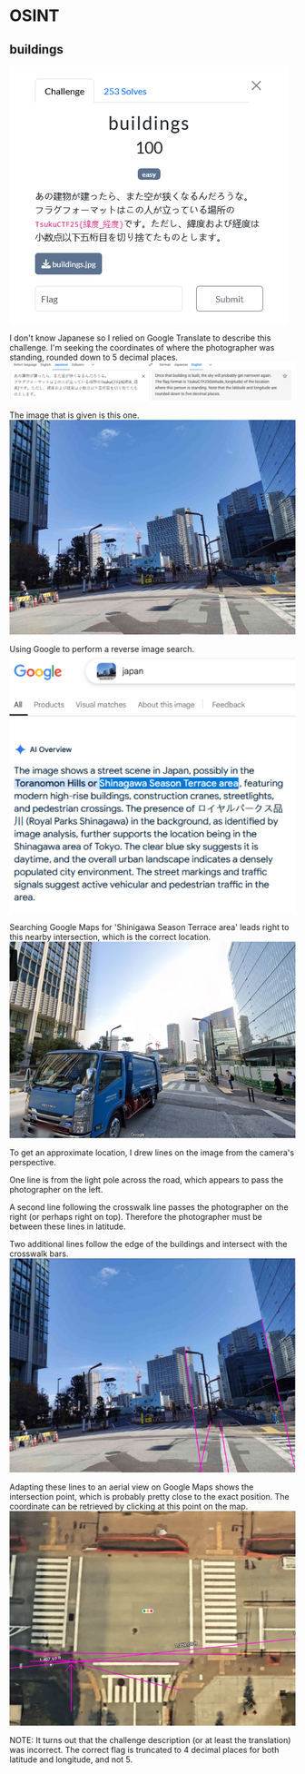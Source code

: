 # OSINT

## buildings

![alt text](image-1.png)

I don't know Japanese so I relied on Google Translate to describe this challenge. I'm seeking the coordinates of where the photographer was standing, rounded down to 5 decimal places.
![alt text](image-5.png)

The image that is given is this one.
![alt text](image-2.png)

Using Google to perform a reverse image search.
![alt text](image-3.png)

Searching Google Maps for 'Shinigawa Season Terrace area' leads right to this nearby intersection, which is the correct location.
![alt text](image-4.png)

To get an approximate location, I drew lines on the image from the camera's perspective.

One line is from the light pole across the road, which appears to pass the photographer on the left.

A second line following the crosswalk line passes the photographer on the right (or perhaps right on top). Therefore the photographer must be between these lines in latitude.

Two additional lines follow the edge of the buildings and intersect with the crosswalk bars.
![alt text](image-6.png)

Adapting these lines to an aerial view on Google Maps shows the intersection point, which is probably pretty close to the exact position. The coordinate can be retrieved by clicking at this point on the map.
![alt text](image-7.png)

NOTE: It turns out that the challenge description (or at least the translation) was incorrect. The correct flag is truncated to 4 decimal places for both latitude and longitude, and not 5.
